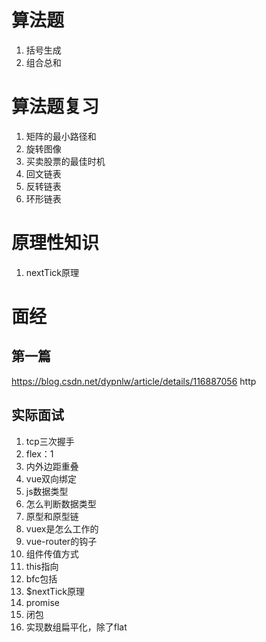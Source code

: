 # 算法题
1. 括号生成
2. 组合总和

# 算法题复习
1. 矩阵的最小路径和
2. 旋转图像
3. 买卖股票的最佳时机
4. 回文链表
5. 反转链表
6. 环形链表

# 原理性知识
1. nextTick原理
# 面经
## 第一篇
https://blog.csdn.net/dypnlw/article/details/116887056 http

## 实际面试
1. tcp三次握手
2. flex：1 
3. 内外边距重叠
4. vue双向绑定
5. js数据类型
6. 怎么判断数据类型
7. 原型和原型链
8. vuex是怎么工作的
9. vue-router的钩子
10. 组件传值方式
11. this指向
12. bfc包括
13. $nextTick原理
14. promise
15. 闭包
16. 实现数组扁平化，除了flat